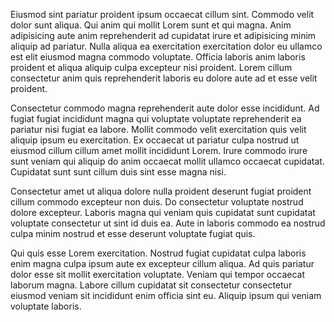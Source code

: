 Eiusmod sint pariatur proident ipsum occaecat cillum sint. Commodo velit dolor sunt aliqua. Qui anim qui mollit Lorem sunt et qui magna. Anim adipisicing aute anim reprehenderit ad cupidatat irure et adipisicing minim aliquip ad pariatur. Nulla aliqua ea exercitation exercitation dolor eu ullamco est elit eiusmod magna commodo voluptate. Officia laboris anim laboris proident et aliqua aliquip culpa excepteur nisi proident. Lorem cillum consectetur anim quis reprehenderit laboris eu dolore aute ad et esse velit proident.

Consectetur commodo magna reprehenderit aute dolor esse incididunt. Ad fugiat fugiat incididunt magna qui voluptate voluptate reprehenderit ea pariatur nisi fugiat ea labore. Mollit commodo velit exercitation quis velit aliquip ipsum eu exercitation. Ex occaecat ut pariatur culpa nostrud ut eiusmod cillum cillum amet mollit incididunt Lorem. Irure commodo irure sunt veniam qui aliquip do anim occaecat mollit ullamco occaecat cupidatat. Cupidatat sunt sunt cillum duis sint esse magna nisi.

Consectetur amet ut aliqua dolore nulla proident deserunt fugiat proident cillum commodo excepteur non duis. Do consectetur voluptate nostrud dolore excepteur. Laboris magna qui veniam quis cupidatat sunt cupidatat voluptate consectetur ut sint id duis ea. Aute in laboris commodo ea nostrud culpa minim nostrud et esse deserunt voluptate fugiat quis.

Qui quis esse Lorem exercitation. Nostrud fugiat cupidatat culpa laboris enim magna culpa ipsum aute ex excepteur cillum aliqua. Ad quis pariatur dolor esse sit mollit exercitation voluptate. Veniam qui tempor occaecat laborum magna. Labore cillum cupidatat sit consectetur consectetur eiusmod veniam sit incididunt enim officia sint eu. Aliquip ipsum qui veniam voluptate laboris.
